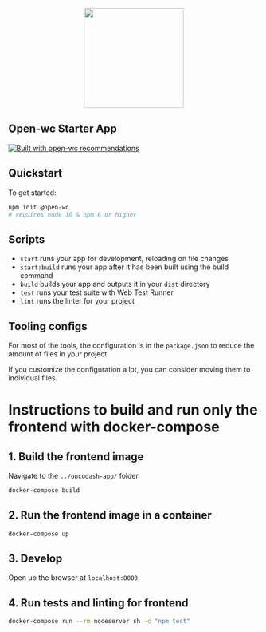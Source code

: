 <p align="center">
  <img width="200" src="https://open-wc.org/hero.png"></img>
</p>

## Open-wc Starter App

[![Built with open-wc recommendations](https://img.shields.io/badge/built%20with-open--wc-blue.svg)](https://github.com/open-wc)

## Quickstart

To get started:

```sh
npm init @open-wc
# requires node 10 & npm 6 or higher
```

## Scripts

- `start` runs your app for development, reloading on file changes
- `start:build` runs your app after it has been built using the build command
- `build` builds your app and outputs it in your `dist` directory
- `test` runs your test suite with Web Test Runner
- `lint` runs the linter for your project

## Tooling configs

For most of the tools, the configuration is in the `package.json` to reduce the amount of files in your project.

If you customize the configuration a lot, you can consider moving them to individual files.

# Instructions to build and run only the frontend with docker-compose


## 1. Build the frontend image

Navigate to the `../oncodash-app/` folder

```sh
docker-compose build
```

## 2. Run the frontend image in a container
```sh
docker-compose up
```

## 3. Develop

Open up the browser at `localhost:8000`

## 4. Run tests and linting for frontend

```sh
docker-compose run --rm nodeserver sh -c "npm test"
```
